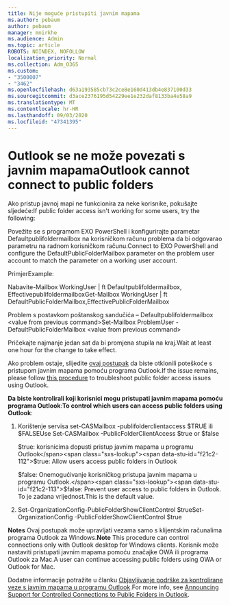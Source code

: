 ```yaml
---
title: Nije moguće pristupiti javnim mapama
ms.author: pebaum
author: pebaum
manager: mnirkhe
ms.audience: Admin
ms.topic: article
ROBOTS: NOINDEX, NOFOLLOW
localization_priority: Normal
ms.collection: Adm_O365
ms.custom:
- "3500007"
- "3462"
ms.openlocfilehash: d63a193585cb73c2ce8e160d413db4e837100d33
ms.sourcegitcommit: d3ace2376195d54229ee1e232daf8133ba4e58a9
ms.translationtype: MT
ms.contentlocale: hr-HR
ms.lasthandoff: 09/03/2020
ms.locfileid: "47341395"
---
```

# <a name="outlook-cannot-connect-to-public-folders"></a><span data-ttu-id="f21c2-102">Outlook se ne može povezati s javnim mapama</span><span class="sxs-lookup"><span data-stu-id="f21c2-102">Outlook cannot connect to public folders</span></span>

<span data-ttu-id="f21c2-103">Ako pristup javnoj mapi ne funkcionira za neke korisnike, pokušajte sljedeće:</span><span class="sxs-lookup"><span data-stu-id="f21c2-103">If public folder access isn't working for some users, try the following:</span></span>

<span data-ttu-id="f21c2-104">Povežite se s programom EXO PowerShell i konfigurirajte parametar Defaultpublifoldermailbox na korisničkom računu problema da bi odgovarao parametru na radnom korisničkom računu.</span><span class="sxs-lookup"><span data-stu-id="f21c2-104">Connect to EXO PowerShell and configure the DefaultPublicFolderMailbox parameter on the problem user account to match the parameter on a working user account.</span></span>

<span data-ttu-id="f21c2-105">Primjer</span><span class="sxs-lookup"><span data-stu-id="f21c2-105">Example:</span></span>

<span data-ttu-id="f21c2-106">Nabavite-Mailbox WorkingUser | ft Defaultpublifoldermailbox, Effectivepublifoldermailbox</span><span class="sxs-lookup"><span data-stu-id="f21c2-106">Get-Mailbox WorkingUser | ft DefaultPublicFolderMailbox,EffectivePublicFolderMailbox</span></span>

<span data-ttu-id="f21c2-107">Problem s postavkom poštanskog sandučića – Defaultpublifoldermailbox \<value from previous command></span><span class="sxs-lookup"><span data-stu-id="f21c2-107">Set-Mailbox ProblemUser -DefaultPublicFolderMailbox \<value from previous command></span></span>

<span data-ttu-id="f21c2-108">Pričekajte najmanje jedan sat da bi promjena stupila na kraj.</span><span class="sxs-lookup"><span data-stu-id="f21c2-108">Wait at least one hour for the change to take effect.</span></span>

<span data-ttu-id="f21c2-109">Ako problem ostaje, slijedite [ovaj postupak](https://aka.ms/pfcte) da biste otklonili poteškoće s pristupom javnim mapama pomoću programa Outlook.</span><span class="sxs-lookup"><span data-stu-id="f21c2-109">If the issue remains, please follow [this procedure](https://aka.ms/pfcte) to troubleshoot public folder access issues using Outlook.</span></span>
 
<span data-ttu-id="f21c2-110">**Da biste kontrolirali koji korisnici mogu pristupati javnim mapama pomoću programa Outlook**:</span><span class="sxs-lookup"><span data-stu-id="f21c2-110">**To control which users can access public folders using Outlook**:</span></span>

1.  <span data-ttu-id="f21c2-111">Korištenje servisa set-CASMailbox <mailboxname> -publifolderclientaccess $TRUE ili $FALSE</span><span class="sxs-lookup"><span data-stu-id="f21c2-111">Use Set-CASMailbox <mailboxname> -PublicFolderClientAccess $true or $false</span></span>  
      
    <span data-ttu-id="f21c2-112">$true: korisnicima dopusti pristup javnim mapama u programu Outlook</span><span class="sxs-lookup"><span data-stu-id="f21c2-112">$true: Allow users access public folders in Outlook</span></span>  
      
    <span data-ttu-id="f21c2-113">$false: Onemogućivanje korisničkog pristupa javnim mapama u programu Outlook.</span><span class="sxs-lookup"><span data-stu-id="f21c2-113">$false: Prevent user access to public folders in Outlook.</span></span> <span data-ttu-id="f21c2-114">To je zadana vrijednost.</span><span class="sxs-lookup"><span data-stu-id="f21c2-114">This is the default value.</span></span>  
        
2.  <span data-ttu-id="f21c2-115">Set-OrganizationConfig-PublicFolderShowClientControl $true</span><span class="sxs-lookup"><span data-stu-id="f21c2-115">Set-OrganizationConfig -PublicFolderShowClientControl $true</span></span>   
      
<span data-ttu-id="f21c2-116">**Notes** Ovaj postupak može upravljati vezama samo s klijentskim računalima programa Outlook za Windows.</span><span class="sxs-lookup"><span data-stu-id="f21c2-116">**Note** This procedure can control connections only with Outlook desktop for Windows clients.</span></span> <span data-ttu-id="f21c2-117">Korisnik može nastaviti pristupati javnim mapama pomoću značajke OWA ili programa Outlook za Mac.</span><span class="sxs-lookup"><span data-stu-id="f21c2-117">A user can continue accessing public folders using OWA or Outlook for Mac.</span></span>
 
<span data-ttu-id="f21c2-118">Dodatne informacije potražite u članku [Objavljivanje podrške za kontrolirane veze s javnim mapama u programu Outlook](https://aka.ms/controlpf).</span><span class="sxs-lookup"><span data-stu-id="f21c2-118">For more info, see [Announcing Support for Controlled Connections to Public Folders in Outlook](https://aka.ms/controlpf).</span></span>